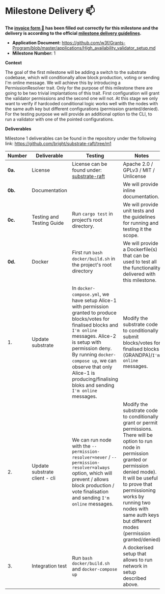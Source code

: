 # Milestone Delivery :mailbox:



**The [invoice form :pencil:](https://docs.google.com/forms/d/e/1FAIpQLSfmNYaoCgrxyhzgoKQ0ynQvnNRoTmgApz9NrMp-hd8mhIiO0A/viewform) has been filled out correctly for this milestone and the delivery is according to the official [milestone delivery guidelines](https://github.com/w3f/Grants-Program/blob/master/docs/Support%20Docs/milestone-deliverables-guidelines.md).**  

* **Application Document:** https://github.com/w3f/Grants-Program/blob/master/applications/High_availability_validator_setup.md
* **Milestone Number:** 1

**Context** 

The goal of the first milestone will be adding a switch to the substrate codebase, which will conditionally allow block production, voting or sending I'm online message. We will achieve this by introducing a PermissionResolver trait. Only for the purpose of this milestone there are going to be two trivial implantations of this trait. First configuration will grant the validator permissions and the second one will not. At this stage we only want to verify if hardcoded conditional logic works well with the nodes with the same auth key but different configurations (permission granted/denied). For the testing purpose we will provide an additional option to the CLI, to run a validator with one of the pointed configurations.



**Deliverables**

Milestone 1 deliverables can be found in the repository under the following link: https://github.com/bright/substrate-raft/tree/m1

| Number | Deliverable | Testing | Notes 
| ------------- | ------------- | ------------- | ------------- |
| **0a.** | License | License can be found under: [substrate-raft](https://github.com/bright/substrate-raft/blob/m1/LICENSE-GPL3)| Apache 2.0 / GPLv3 / MIT / Unlicense | |
| **0b.** | Documentation | | We will provide inline documentation.|
| **0c.** | Testing and Testing Guide | Run `cargo test` in project’s root directory. | We will provide unit tests and the guidelines for running and testing it the scope. |
| **0d.** | Docker | First run `bash docker/build.sh` in the project's root directory | We will provide a Dockerfile(s) that can be used to test all the functionality delivered with this milestone. |
| 1. | Update substrate | In `docker-compose.yml`, we have setup Alice-1 with permission granted to produce blocks/votes for finalised blocks and `I'm online` messages. Alice-2 is setup with permission deny. By running `docker-compose up`, we can observe that only Alice-1 is producing/finalising bloks and sending `I'm online` messages.   | Modify the substrate code to conditionally submit blocks/votes for finalised blocks (GRANDPA)/`I'm online` messages. |
| 2. | Update substrate client - cli | We can run node with the `--permission-resolver=never` / `--permission-resolver=always` option, which will prevent / allows block production / vote finalisation and sending `I'm online` messages. | Modify the substrate code to conditionally grant or permit permissions. There will be option to run node in permission granted or permission denied mode). It will be useful to prove that permissioning works by running two nodes with same auth keys but different modes (permission granted/denied) |
| 3. | Integration test | Run `bash docker/build.sh` and `docker-compose up`| A dockerised setup that allows to run network in setup described above. |

